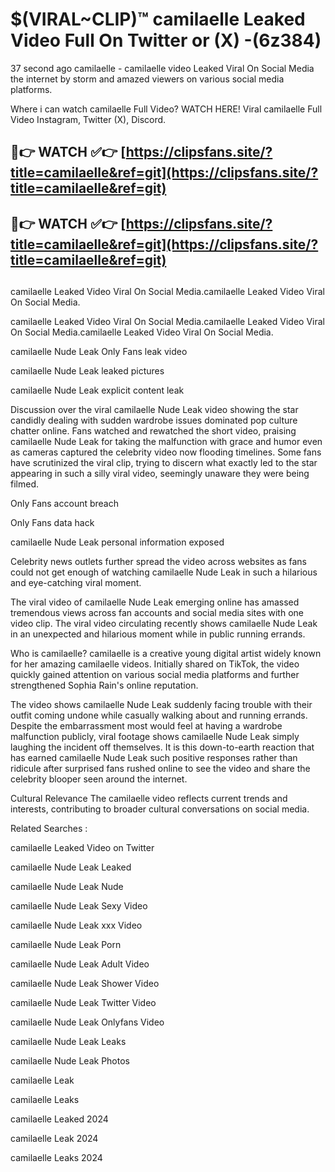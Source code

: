 # $(VIRAL~CLIP)™ camilaelle Leaked Video Full On Twitter or (X) -(6z384)
37 second ago camilaelle - camilaelle video Leaked Viral On Social Media the internet by storm and amazed viewers on various social media platforms.

Where i can watch camilaelle Full Video? WATCH HERE! Viral camilaelle Full Video Instagram, Twitter (X), Discord.

## 🔴👉 WATCH ✅👉 [https://clipsfans.site/?title=camilaelle&ref=git](https://clipsfans.site/?title=camilaelle&ref=git)
## 🔴👉 WATCH ✅👉 [https://clipsfans.site/?title=camilaelle&ref=git](https://clipsfans.site/?title=camilaelle&ref=git)
##
camilaelle Leaked Video Viral On Social Media.camilaelle Leaked Video Viral On Social Media.

camilaelle Leaked Video Viral On Social Media.camilaelle Leaked Video Viral On Social Media.camilaelle Leaked Video Viral On Social Media.

camilaelle Nude Leak Only Fans leak video

camilaelle Nude Leak leaked pictures

camilaelle Nude Leak explicit content leak

Discussion over the viral camilaelle Nude Leak video showing the star candidly dealing with sudden wardrobe issues dominated pop culture chatter online. Fans watched and rewatched the short video, praising camilaelle Nude Leak for taking the malfunction with grace and humor even as cameras captured the celebrity video now flooding timelines. Some fans have scrutinized the viral clip, trying to discern what exactly led to the star appearing in such a silly viral video, seemingly unaware they were being filmed.


Only Fans account breach

Only Fans data hack

camilaelle Nude Leak personal information exposed

Celebrity news outlets further spread the video across websites as fans could not get enough of watching camilaelle Nude Leak in such a hilarious and eye-catching viral moment.


The viral video of camilaelle Nude Leak emerging online has amassed tremendous views across fan accounts and social media sites with one video clip. The viral video circulating recently shows camilaelle Nude Leak in an unexpected and hilarious moment while in public running errands.


Who is camilaelle? camilaelle is a creative young digital artist widely known for her amazing camilaelle videos. Initially shared on TikTok, the video quickly gained attention on various social media platforms and further strengthened Sophia Rain's online reputation.

The video shows camilaelle Nude Leak suddenly facing trouble with their outfit coming undone while casually walking about and running errands. Despite the embarrassment most would feel at having a wardrobe malfunction publicly, viral footage shows camilaelle Nude Leak simply laughing the incident off themselves. It is this down-to-earth reaction that has earned camilaelle Nude Leak such positive responses rather than ridicule after surprised fans rushed online to see the video and share the celebrity blooper seen around the internet.

Cultural Relevance The camilaelle video reflects current trends and interests, contributing to broader cultural conversations on social media.

Related Searches :

camilaelle Leaked Video on Twitter

camilaelle Nude Leak Leaked

camilaelle Nude Leak Nude

camilaelle Nude Leak Sexy Video

camilaelle Nude Leak xxx Video

camilaelle Nude Leak Porn

camilaelle Nude Leak Adult Video

camilaelle Nude Leak Shower Video

camilaelle Nude Leak Twitter Video

camilaelle Nude Leak Onlyfans Video

camilaelle Nude Leak Leaks

camilaelle Nude Leak Photos

camilaelle Leak

camilaelle Leaks

camilaelle Leaked 2024

camilaelle Leak 2024

camilaelle Leaks 2024
